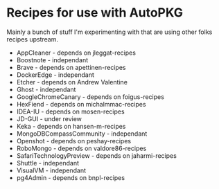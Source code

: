 # Recipes for use with AutoPKG

Mainly a bunch of stuff I'm experimenting with that are using other folks recipes upstream.

-   AppCleaner - depends on jleggat-recipes
-   Boostnote - independant
-   Brave - depends on apettinen-recipes
-   DockerEdge - independant
-   Etcher - depends on Andrew Valentine
-   Ghost - independant
-   GoogleChromeCanary - depends on foigus-recipes
-   HexFiend - depends on michalmmac-recipes
-   IDEA-IU - depends on mosen-recipes
-   JD-GUI - under review
-   Keka - depends on hansen-m-recipes
-   MongoDBCompassCommunity - independant
-   Openshot - depends on peshay-recipes
-   RoboMongo - depends on valdore86-recipes
-   SafariTechnologyPreview - depends on jaharmi-recipes
-   Shuttle - independant
-   VisualVM - independant
-   pg4Admin - depends on bnpl-recipes
